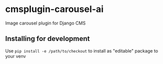 # cmsplugin-carousel-ai

Image carousel plugin for Django CMS

## Installing for development

Use `pip install -e /path/to/checkout` to install as "editable" package to your venv

